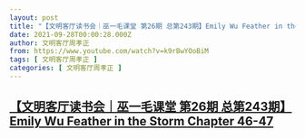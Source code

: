 ```yaml
---
layout: post
title: "【文明客厅读书会｜巫一毛课堂 第26期 总第243期】Emily Wu Feather in the Storm Chapter 46-47"
date: 2021-09-28T00:00:28.000Z
author: 文明客厅周孝正
from: https://www.youtube.com/watch?v=k9rBwYOoBiM
tags: [ 文明客厅周孝正 ]
categories: [ 文明客厅周孝正 ]
---
```

<!--1632787228000-->
[【文明客厅读书会｜巫一毛课堂 第26期 总第243期】Emily Wu Feather in the Storm Chapter 46-47](https://www.youtube.com/watch?v=k9rBwYOoBiM)
------

<div>

</div>
